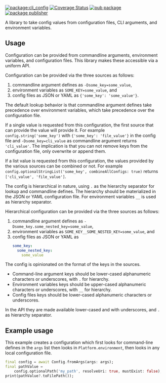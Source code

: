 [![package:cli_config](https://github.com/dart-lang/tools/actions/workflows/cli_config.yml/badge.svg)](https://github.com/dart-lang/tools/actions/workflows/cli_config.yml)
[![Coverage Status](https://coveralls.io/repos/github/dart-lang/tools/badge.svg?branch=main)](https://coveralls.io/github/dart-lang/tools?branch=main)
[![pub package](https://img.shields.io/pub/v/cli_config.svg)](https://pub.dev/packages/cli_config)
[![package publisher](https://img.shields.io/pub/publisher/cli_config.svg)](https://pub.dev/packages/cli_config/publisher)

A library to take config values from configuration files, CLI arguments, and
environment variables.

## Usage

Configuration can be provided from commandline arguments, environment variables,
and configuration files. This library makes these accessible via a uniform API.

Configuration can be provided via the three sources as follows:
1. commandline argument defines as `-Dsome_key=some_value`,
2. environment variables as `SOME_KEY=some_value`, and
3. config files as JSON or YAML as `{'some_key': 'some_value'}`.

The default lookup behavior is that commandline argument defines take precedence
over environment variables, which take precedence over the configuration file.

If a single value is requested from this configuration, the first source that
can provide the value will provide it. For example
`config.string('some_key')` with `{'some_key': 'file_value'}` in the config file
and `-Dsome_key=cli_value` as commandline argument returns
`'cli_value'`. The implication is that you can not remove keys from the
configuration file, only overwrite or append them.

If a list value is requested from this configuration, the values provided by the
various sources can be combined or not. For example
`config.optionalStringList('some_key', combineAllConfigs: true)` returns
`['cli_value', 'file_value']`.

The config is hierarchical in nature, using `.` as the hierarchy separator for
lookup and commandline defines. The hierarchy should be materialized in the JSON
or YAML configuration file. For environment variables `__` is used as hierarchy
separator.

Hierarchical configuration can be provided via the three sources as follows:
1. commandline argument defines as `-Dsome_key.some_nested_key=some_value`,
2. environment variables as `SOME_KEY__SOME_NESTED_KEY=some_value`, and
3. config files as JSON or YAML as
   ```yaml
   some_key:
     some_nested_key:
       some_value
   ```

The config is opinionated on the format of the keys in the sources.
* Command-line argument keys should be lower-cased alphanumeric
  characters or underscores, with `.` for hierarchy.
* Environment variables keys should be upper-cased alphanumeric
   characters or underscores, with `__` for hierarchy.
* Config files keys should be lower-cased alphanumeric
  characters or underscores.

In the API they are made available lower-cased and with underscores, and
`.` as hierarchy separator.

## Example usage

This example creates a configuration which first looks for command-line defines
in the `args` list then looks in `Platform.environment`, then looks in any local
configuration file.

```dart
final config = await Config.fromArgs(args: args);
final pathValue =
    config.optionalPath('my_path', resolveUri: true, mustExist: false);
print(pathValue?.toFilePath());
```
